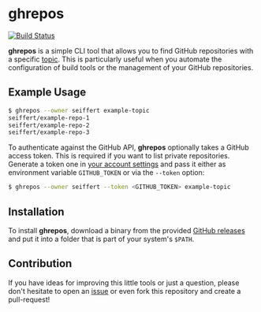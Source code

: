 # ghrepos

[![Build Status](https://travis-ci.org/seiffert/ghrepos.svg?branch=master)](https://travis-ci.org/seiffert/ghrepos)

**ghrepos** is a simple CLI tool that allows you to find GitHub repositories with a specific
[topic](https://help.github.com/articles/about-topics/). This is particularly useful when you automate the 
configuration of build tools or the management of your GitHub repositories.

## Example Usage

```bash
$ ghrepos --owner seiffert example-topic
seiffert/example-repo-1
seiffert/example-repo-2
seiffert/example-repo-3
```

To authenticate against the GitHub API, **ghrepos** optionally takes a GitHub access token. This is required if you want
to list private repositories.
Generate a token one in [your account settings](https://github.com/settings/tokens) and pass it either as environment 
variable `GITHUB_TOKEN` or via the `--token` option:

```bash
$ ghrepos --owner seiffert --token <GITHUB_TOKEN> example-topic
```

## Installation

To install **ghrepos**, download a binary from the provided
[GitHub releases](https://github.com/seiffert/ghrepos/releases) and put it into a folder that is part of your 
system's `$PATH`.

## Contribution

If you have ideas for improving this little tools or just a question, please don't hesitate to open an
[issue](https://github.com/seiffert/ghrepos/issues/new) or even fork this repository and create a pull-request!
